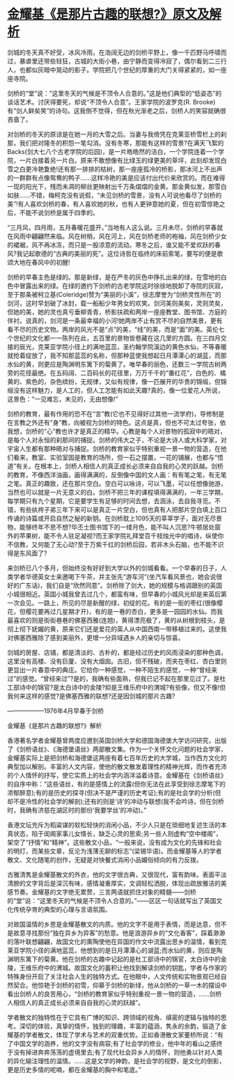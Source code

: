 # [金耀基《是那片古趣的联想?》原文及解析](https://www.vrrw.net/wx/8725.html)

剑城的冬天真不好受，冰风冷雨，在浩阔无边的剑桥平野上，像一千匹野马呼啸而过，暴虐里还带些轻狂，古城的大街小巷，由宁静而变得冷寂了，偶尔看到二三行人，也都似灰暗中晃动的影子。学院把几个世纪的厚重的大门关得紧紧的，如一座座寺院。

剑桥的“堂”说：“这里冬天的气候是不顶令人合意的。”这是他们典型的“低姿态”的谈话艺术。讨厌得要死，却说“不顶令人合意”。王家学院的波罗克(R. Brooke)有“剑人鲜矣笑”的诗句。这我倒不觉得，但在秋光渐老之后，剑桥人的笑容就确很吝啬了。

对剑桥的冬天的原谅是在她一月的大雪之后。当妻与我倚凭在克莱亚桥雪栏上的刹那，我们把对隆冬的积怨一笔勾消。没有冬寒，那能有这样的雪景?在满天飞絮的Backs(剑大七八个古老学院的后园)，是一片皓皓然的洁白，一个学院连着一个学院，一片白接着另一片白。原来不敢想像有比绿玉的绿更美的草坪，此刻却发现白雪之白更冷艳夐绝!还有那一排排的枯树，那一座座孤冷的桥影，那冰河上不出声的一群群有点像鸳鸯的鸭子……这样冷艳的美是应该付出代价来欣赏的。而在难得一现的阳光下，残而未凋的柳丝更映射出千万条熠熠的金黄。那金黄似发，那雪白如肤……不错，梅柯克没有说假，“未见剑桥的雪景，没有人可说他看尽了剑桥的美”!有人喜欢剑桥的春，有人喜欢她的秋，也有人更钟意她的夏，但在初雪惊艳之后，不能不说剑桥是属于四季的。



“三月风，四月雨，五月春暖花盛开。”当地有人这么说。三月未尽，剑桥的早春就在风雨中翩翩然来临。风在树梢，风在河上，风在剑桥老师的袍袖，风在剑桥少女的裙裾，风不再冰冻，而只是一股凉意的流动。寒冬之后，谁又能不爱欢跃的春风?我记起歌德的“古典的美丽的死”。这位诗哲在临终的床前索笔，要写的便是歌颂大地在春风中的初醒!

剑桥的早春主色是绿的。那是新绿，是在严冬的灰色中挣扎出来的绿，在雪地的白色中冒露出来的绿。在绿的邀约下剑桥的古老学院这时徐徐地脱卸了寺院的灰寂，至于那条被柯立基(Coleridge)赞为“美丽的小溪”，徐志摩誉为“剑桥灵性所在”的剑河，这时早划破了冰封，载一船船少年男女的欢笑。剑河美则美矣，灵则灵矣，但她的美，她的灵也真亏垂柳青青，桥影扶疏和两岸一座座教堂、图书馆、方庭的伴衬。说真的，剑河是一条最幸福的小河!她两岸不止有赏不尽的自然美景，更有看不尽的历史文物。两岸的风光不是“点”的美，“线”的美，而是“面”的美。英伦七个世纪的文化都一一陈列在此，五百里的景物皆卷藏在这几里的方圆。在三四月交接的辰光，克莱亚学院小径上的满地蓝蕊，圣约翰学院溪边的黄色水仙，不等春暖就抢着绽放了，我不知那蓝蕊的名称，但那种蓝使我想起日月潭潭心的湖蓝，而那水仙的黄，则更应是陶渊明东篱下的菊黄了。唯早春的丽色，还数三一学院古树两旁的花径最绝。在五码阔、二百码长的花径里，万万千千的“番红花”，白色的、橘黄的、紫色的，杂色缤纷，无规律，又似有规律，像一匹展开的华贵的锦缎，但锦缎没有这样魅力，是人工的，但人工怎能有如此天趣?真的，像一位爱花人所说，这景色：“一见难忘，未见的，无由想像!”

剑桥的教育，最有作用的恐不在“言”教(它也不见得好过其他一流学府)，导修制是在言教之外还有“身”教，向被视为剑桥的特色。这点是真，但也不可太过夸张，依我想，剑桥的“心”教也许才是真正的精华。心教是每个人对景物的孤寂中的晤对，是每个人对永恒的刹那间的捕捉。剑桥的伟大之子，不论是大诗人或大科学家，对宇宙人生都有那种晤对与捕捉。剑桥的教育家似乎特别重视一景一物的营造，在他们看来，教室、实验室固是教育的场所，但一石之摆置，一花的铺展，也都与“悟道”有关。在根本上，剑桥人相信人的真正成长必须来自自我的心灵的跃越。剑桥的教育，不像西洋油画，画得满满的，反倒像中国的文人画：有有笔之笔，有无笔之笔。真正的趣致，还在那片空白。空白可以咏诗，可以飞墨，可以任想像驰游，当然也可以就是一片无意义的白。剑桥不把三年的课程填得满满的，一年三学期，每学期只有九个星期，它是要学生有足够的时间去想，去涵泳，去自我寻觅。不错，有些纨袴子弟三年下来可以是真正一片空白，但也真有人把那片空白填上百口传诵的诗篇或开启自然之秘的新钥。在剑桥耽上1095天的莘莘学子，面对无尽景物，能够终年不思不想?毕丕士图书馆下的一缕月色，能不叫人沉思?牛顿居处窗外的苹果树，能不令人驻足凝视?而王家学院礼拜堂百千枝烛光中的唱诗，纵使你不信教，又何能了无心动?至于万紫千红的剑桥后园，若非木头石脑，也不能不识得是东风面了?

来剑桥已八个多月，但始终没有好好到大学以外的剑城看看。一个早春的日子，人类学者华德英女士来邀喝下午茶，并主张先“游车河”(坐汽车看风景也，她会说很好的广东话)，我们自是“欣然同意”。剑桥除了剑大，她的规模与格调跟别的英国小城很相近。英国小城我曾去过几个，都蛮有味，但早春的小城风光却是来英后第一次会见。一路上，所见的尽是新醒的绿，初绽的花。有的是一街的枣红(很像樱花，但樱花要再过几星期才开)，有的是一巷的杏白，更多是一园园的水仙。而我最喜欢的则是街街巷巷的佛塞西雅(连翘)，黄得漂亮极了，黄的从树根到枝头，是彻上彻下妩媚的黄，原来它们还是爱花的英人从中国西南一带移植过来的。这使我对佛塞西雅除了感到美丽外，更增一分异域遇乡人的亲切与惊喜。

剑城的房屋、店铺，都是清淡的、古朴的，都是经过历史的风雨浸染的那种色调，这里没有高楼、没有巨厦、没有大烟囱。古旧，但不残破，而夹在枣红、杏白里则更显出一片春意中的典庄。它给你一种感觉，一种不陌生的感觉，一种“曾经来过”的感觉。“曾经来过”?是的，我确有些面熟，但我已记不起在那里见过了。是杜工部诗中的锦官?是太白诗中的金陵?抑是王维乐府中的渭城?有些像，但又不像!但我何来这样的感觉?是佛塞西雅的联想?还是因剑城的那片古趣?

——————1976年4月早春于剑桥

金耀基《是那片古趣的联想?》解析

香港著名学者金耀基曾两度应邀到英国剑桥大学和德国海德堡大学访问研究，出版了《剑桥语丝》、《海德堡语丝》两部散文集。作为一个关怀文化问题的社会学家，金耀基实际上是把剑桥和海德堡这两座有着七百年历史的大学城，当作西方文化的典型加以解剖。丰富的人文内容，使他的散文散发着理性的精神光辉，而作者充沛的个人情怀的抒写，使它实质上的社会学内涵洋溢着诗意。金耀基在《剑桥语丝》的自序中称：“这些语丝，有的是感情上的流露(但你无法在此享受到徐志摩笔下的浓郁醉意);有的是历史的探寻(但决不是严谨的历史考证);有的是社会学的分析(但却不是冷性的社会学的解剖);还有的则是‘诗’的冲动与联想(我不会吟诗，但在剑桥时，我确有济慈在湖区时的那份‘我要学丝’的冲动)。”

香港文坛充斥为稻粱谋的软松轻快的消闲小品，不少人只是在琐细地复述生活的本真状态，陷于闺阁家事儿女情长，缺乏心灵的思索;另一些人则虚构“空中楼阁”，架空了“抒情”和“精神”。这些散文小品，“一般来说，没有成为文化的先锋和社会的明灯，而某些文章，反沦为浅薄无聊的标志”(梁锡华语)。而金耀基等人的学者散文、文化随笔的创作，无疑是对快餐式消闲小品媚俗倾向的有力反拨。

古雅清隽是金耀基散文的外衣，他的文字很古典，又很现代，富有韵味。表面平淡清腴的文字背后是深沉有味，感情凝重厚实，文调轻松洒脱，体现出疏放雅洁的美感节奏。金耀基的文字绝无累赘，三言两语就抓住对象的精髓——剑桥的“堂”说：“这里冬天的气候是不顶令人合意的。”——区区一句话就写出了英国文化传统孕育的典型的心理与言语氛围。

对故国温情的乡思是金耀基散文的内质。他的文字不是用于表情，而是达意，但不是故意寻找那份“独在异乡为异客”的愁意。他是浪游异乡的“文化香客”，踩着渺渺的落叶联想翩翩，故国文化的熏陶使他在异国的作文中流露出思乡的温情，看到克莱亚学院小径的满地蓝蕊，他想到的是日月潭潭心的湖蓝;而水仙的黄，则应是陶渊明东篱下的菊黄。他在剑桥的古趣中记起的是杜工部诗中的锦官，太白诗中的金陵，王维乐府中的渭城。故国文化的蓄积让他找到解读剑桥的钥匙，学者与作家的特殊身份开启了关注社会人生的独特方式。在他眼中，人文传统和实物景观已经自然契合。他惊艳于剑桥的初雪，仰慕于剑桥的新绿，他从剑桥的一草一木的摆设中看出剑桥人的良苦用心，“剑桥的教育家似乎特别重视一景一物的营造，……剑桥人相信人的真正成长必须来自自我的心灵的跃越”。

学者散文的独特性在于它具有广博的知识、跨领域的视角、缜密的逻辑与独特的思考。深切的体验，真挚的情怀，独到的理趣，丰富的蕴涵，隽永的余韵，锻造了金耀基的学者散文，体现了学术与艺术的双重优势。正如香港散文家董桥所说：“有了中国文学的涵养，他的文字没有病容;有了社会学的修业，他中年的看山之感终于没有掉进奔奔荡荡的虚境里去;有了现代社会异乡人的情怀，则他勇以针对人类的异化输注理性的温情。……这是文学的神韵，是社会学的视野，是文化的倒影，更是历史多情的呢喃，都在金耀基的胸中和笔底。”

